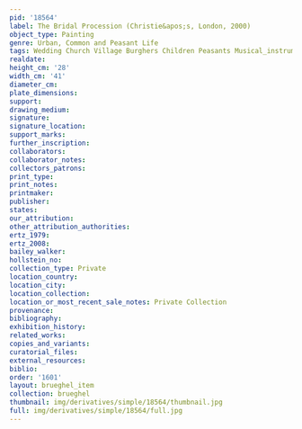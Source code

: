 ```yaml
---
pid: '18564'
label: The Bridal Procession (Christie&apos;s, London, 2000)
object_type: Painting
genre: Urban, Common and Peasant Life
tags: Wedding Church Village Burghers Children Peasants Musical_instruments
realdate: 
height_cm: '28'
width_cm: '41'
diameter_cm: 
plate_dimensions: 
support: 
drawing_medium: 
signature: 
signature_location: 
support_marks: 
further_inscription: 
collaborators: 
collaborator_notes: 
collectors_patrons: 
print_type: 
print_notes: 
printmaker: 
publisher: 
states: 
our_attribution: 
other_attribution_authorities: 
ertz_1979: 
ertz_2008: 
bailey_walker: 
hollstein_no: 
collection_type: Private
location_country: 
location_city: 
location_collection: 
location_or_most_recent_sale_notes: Private Collection
provenance: 
bibliography: 
exhibition_history: 
related_works: 
copies_and_variants: 
curatorial_files: 
external_resources: 
biblio: 
order: '1601'
layout: brueghel_item
collection: brueghel
thumbnail: img/derivatives/simple/18564/thumbnail.jpg
full: img/derivatives/simple/18564/full.jpg
---
```

